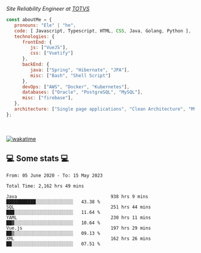 <p><em>Site Reliability Engineer at <a href="https://www.totvs.com/">TOTVS</a></br>
</em></p>


```javascript
const aboutMe = {
   pronouns: "Ele" | "he",
   code: [ Javascript, Typescript, HTML, CSS, Java, Golang, Python ],
   technologies: {
      frontEnd: {
         js: ["VueJS"],
         css: ["Vuetify"]
      },
      backEnd: {
         java: ["Spring", "Hibernate", "JPA"],
         misc: ["Bash", "Shell Script"]
      },
      devOps: ["AWS", "Docker", "Kubernetes"],
      databases: ["Oracle", "PostgreSQL", "MySQL"],
      misc: ["firebase"],
   },
   architecture: ["Single page applications", "Clean Architecture", "MVC", "Microservices"],
};
```
</br></br>
[![wakatime](https://wakatime.com/badge/user/a3a8ed06-d304-4d6b-bc86-4adc418cdea7.svg)](https://wakatime.com/@a3a8ed06-d304-4d6b-bc86-4adc418cdea7)
<h2>💻 Some stats 💻</h2>

<!--START_SECTION:waka-->

```text
From: 05 June 2020 - To: 15 May 2023

Total Time: 2,162 hrs 49 mins

Java                                   938 hrs 9 mins  ███████████░░░░░░░░░░░░░░   43.38 %
SQL                                    251 hrs 44 mins ███░░░░░░░░░░░░░░░░░░░░░░   11.64 %
YAML                                   230 hrs 11 mins ██▓░░░░░░░░░░░░░░░░░░░░░░   10.64 %
Vue.js                                 197 hrs 29 mins ██▒░░░░░░░░░░░░░░░░░░░░░░   09.13 %
XML                                    162 hrs 26 mins ██░░░░░░░░░░░░░░░░░░░░░░░   07.51 %
```

<!--END_SECTION:waka-->
